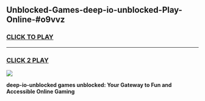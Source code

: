 
## Unblocked-Games-deep-io-unblocked-Play-Online-#o9vvz
<h3>
<a href="https://premium.freeplayer.one?title=deep-io-unblocked&ref=27F">CLICK TO PLAY</a></h3>
<hr>

<h3>
<a href="https://premium.freeplayer.one?title=deep-io-unblocked&ref=27F">CLICK 2 PLAY</a>
  
</h3>

<a href="https://premium.freeplayer.one?title=deep-io-unblocked&ref=27F"><img src="https://clearcache.store/games.png"></a>


**deep-io-unblocked games unblocked: Your Gateway to Fun and Accessible Online Gaming**
